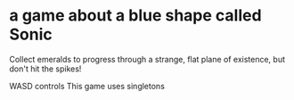 # a game about a blue shape called Sonic 

Collect emeralds to progress through a strange, flat plane of existence, but don't hit the spikes!

WASD controls
This game uses singletons
